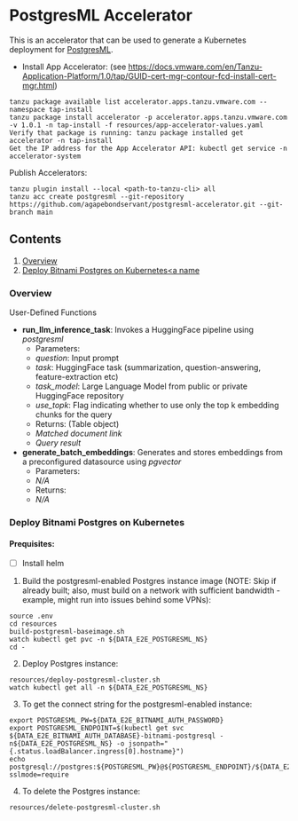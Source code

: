 # PostgresML Accelerator

This is an accelerator that can be used to generate a Kubernetes deployment for [PostgresML](https://postgresml.org/).

* Install App Accelerator: (see https://docs.vmware.com/en/Tanzu-Application-Platform/1.0/tap/GUID-cert-mgr-contour-fcd-install-cert-mgr.html)
```
tanzu package available list accelerator.apps.tanzu.vmware.com --namespace tap-install
tanzu package install accelerator -p accelerator.apps.tanzu.vmware.com -v 1.0.1 -n tap-install -f resources/app-accelerator-values.yaml
Verify that package is running: tanzu package installed get accelerator -n tap-install
Get the IP address for the App Accelerator API: kubectl get service -n accelerator-system
```

Publish Accelerators:
```
tanzu plugin install --local <path-to-tanzu-cli> all
tanzu acc create postgresml --git-repository https://github.com/agapebondservant/postgresml-accelerator.git --git-branch main
```

## Contents
1. [Overview](#overview)
2. [Deploy Bitnami Postgres on Kubernetes<a name](#pgbitnami)

### Overview<a name="overview"/>
User-Defined Functions
- **run_llm_inference_task**: Invokes a HuggingFace pipeline using _postgresml_
  - Parameters:
  - _question_: Input prompt
  - _task_: HuggingFace task (summarization, question-answering, feature-extraction etc)
  - _task_model_: Large Language Model from public or private HuggingFace repository
  - _use_topk_: Flag indicating whether to use only the top k embedding chunks for the query
  - Returns: (Table object)
  - _Matched document link_
  - _Query result_ 
- **generate_batch_embeddings**: Generates and stores embeddings from a preconfigured datasource using _pgvector_
  - Parameters:
  - _N/A_
  - Returns:
  - _N/A_


### Deploy Bitnami Postgres on Kubernetes<a name="pgbitnami"/>
#### Prequisites:
-[ ] Install helm

1. Build the postgresml-enabled Postgres instance image
   (NOTE: Skip if already built;
   also, must build on a network with sufficient bandwidth - example, might run into issues behind some VPNs):
```
source .env
cd resources
build-postgresml-baseimage.sh
watch kubectl get pvc -n ${DATA_E2E_POSTGRESML_NS}
cd -
```

2. Deploy Postgres instance:
```
resources/deploy-postgresml-cluster.sh
watch kubectl get all -n ${DATA_E2E_POSTGRESML_NS}
```

3. To get the connect string for the postgresml-enabled instance:
```
export POSTGRESML_PW=${DATA_E2E_BITNAMI_AUTH_PASSWORD}
export POSTGRESML_ENDPOINT=$(kubectl get svc ${DATA_E2E_BITNAMI_AUTH_DATABASE}-bitnami-postgresql -n${DATA_E2E_POSTGRESML_NS} -o jsonpath="{.status.loadBalancer.ingress[0].hostname}")
echo postgresql://postgres:${POSTGRESML_PW}@${POSTGRESML_ENDPOINT}/${DATA_E2E_BITNAMI_AUTH_DATABASE}?sslmode=require
```

4. To delete the Postgres instance:
```
resources/delete-postgresml-cluster.sh
```